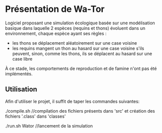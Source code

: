 Présentation de Wa-Tor
===================
Logiciel proposant une simulation écologique basée sur une modélisation basique dans laquelle 2 espèces (requins et thons) évoluent dans un environnement, chaque espèce ayant ses règles :

* les thons se déplacement aléatoirement sur une case voisine
* les requins mangent un thon au hasard sur une case voisine s'ils peuvent, sinon, comme les thons, ils se déplacent au hasard sur une case libre 

À ce stade, les comportements de reproduction et de famine n'ont pas été implémentés.

## Utilisation

Afin d'utiliser le projet, il suffit de taper les commandes suivantes:

./compile.sh
//compilation des fichiers présents dans 'src' et création des fichiers '.class' dans 'classes'

./run.sh Wator
//lancement de la simulation
